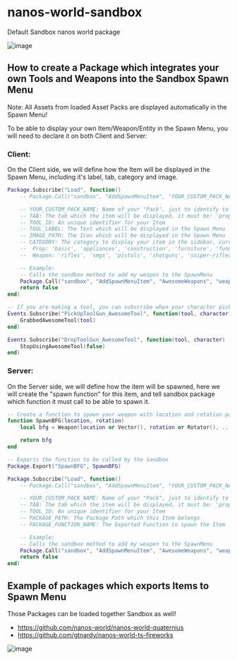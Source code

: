 # nanos-world-sandbox
Default Sandbox nanos world package

![image](https://user-images.githubusercontent.com/6226807/121760112-7d254d80-caff-11eb-968e-20f77aa3c7d3.png)

## How to create a Package which integrates your own Tools and Weapons into the Sandbox Spawn Menu

Note: All Assets from loaded Asset Packs are displayed automatically in the Spawn Menu!

To be able to display your own Item/Weapon/Entity in the Spawn Menu, you will need to declare it on both Client and Server:

### Client:

On the Client side, we will define how the Item will be displayed in the Spawn Menu, including it's label, tab, category and image.

```lua
Package.Subscribe("Load", function()
	-- Package.Call("sandbox", "AddSpawnMenuItem", "YOUR_CUSTOM_PACK_NAME", "TAB", "TOOL_ID", "TOOL_LABEL", "IMAGE_PATH", "CATEGORY")

	-- YOUR_CUSTOM_PACK_NAME: Name of your "Pack", just to identify to which "Pack" it belongs - not currently displayed
	-- TAB: The tab which the item will be displayed, it must be: 'props', 'weapons', 'tools' or 'vehicles'
	-- TOOL_ID: An unique identifier for your Item
	-- TOOL_LABEL: The Text which will be displayed in the Spawn Menu
	-- IMAGE_PATH: The Icon which will be displayed in the Spawn Menu
	-- CATEGORY: The category to display your item in the sidebar, currently valid categories are:
	--	Prop: 'basic', 'appliances', 'construction', 'furniture', 'funny', 'tools', 'food', 'street', 'nature' or 'uncategorized'
	--	Weapon: 'rifles', 'smgs', 'pistols', 'shotguns', 'sniper-rifles', 'special' or 'grenades'

	-- Example:
	-- Calls the sandbox method to add my weapon to the SpawnMenu
	Package.Call("sandbox", "AddSpawnMenuItem", "AwesomeWeapons", "weapons", "BFG", "Big Fucking Gun", "package///AwesomeWeapons/Client/SK_BFG.jpg")
	return false
end)

-- If you are making a tool, you can subscribe when your character picks up or drops the Tool
Events.Subscribe("PickUpToolGun_AwesomeTool", function(tool, character)
	GrabbedAwesomeTool(tool)
end)

Events.Subscribe("DropToolGun_AwesomeTool", function(tool, character)
	StopUsingAwesomeTool(false)
end)
```

### Server:

On the Server side, we will define how the item will be spawned, here we will create the "spawn function" for this item, and tell sandbox package which function it must call to be able to spawn it.

```lua
-- Create a function to spawn your weapon with location and rotation parameters
function SpawnBFG(location, rotation)
	local bfg = Weapon(location or Vector(), rotation or Rotator(), ...)

	return bfg
end

-- Exports the function to be called by the Sandbox 
Package.Export("SpawnBFG", SpawnBFG)

Package.Subscribe("Load", function()
	-- Package.Call("sandbox", "AddSpawnMenuItem", "YOUR_CUSTOM_PACK_NAME", "TAB", "TOOL_ID", "PACKAGE_PATH", "PACKAGE_FUNCTION_NAME")

	-- YOUR_CUSTOM_PACK_NAME: Name of your "Pack", just to identify to which "Pack" it belongs - not currently displayed
	-- TAB: The tab which the item will be displayed, it must be: 'props', 'weapons', 'tools' or 'vehicles'
	-- TOOL_ID: An unique identifier for your Item
	-- PACKAGE_PATH: The Package Path which this Item belongs
	-- PACKAGE_FUNCTION_NAME: The Exported Function to spawn the Item

	-- Example:
	-- Calls the sandbox method to add my weapon to the SpawnMenu
	Package.Call("sandbox", "AddSpawnMenuItem", "AwesomeWeapons", "weapons", "BFG", "awesome-weapons", "SpawnBFG")
	return false
end)
```


## Example of packages which exports Items to Spawn Menu

Those Packages can be loaded together Sandbox as well!

- https://github.com/nanos-world/nanos-world-quaternius
- https://github.com/gtnardy/nanos-world-ts-fireworks


![image](https://user-images.githubusercontent.com/6226807/121760136-9a5a1c00-caff-11eb-8478-9694135d1378.png)
